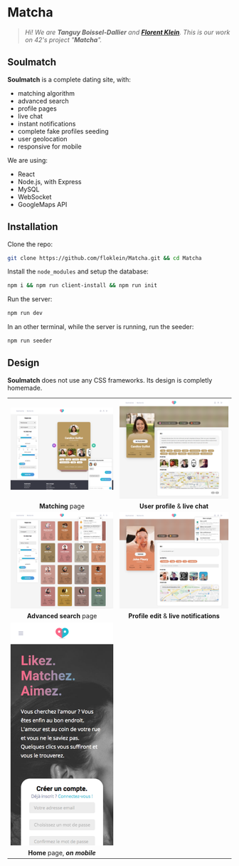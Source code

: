# Matcha

> *Hi! We are **Tanguy Boissel-Dallier** and **[Florent Klein](https://fkle.in/)**. This is our work on 42's project "**Matcha**".*

## Soulmatch
**Soulmatch** is a complete dating site, with:
- matching algorithm
- advanced search
- profile pages
- live chat
- instant notifications
- complete fake profiles seeding
- user geolocation
- responsive for mobile

We are using:
- React
- Node.js, with Express
- MySQL
- WebSocket
- GoogleMaps API

## Installation
Clone the repo:
```bash
git clone https://github.com/floklein/Matcha.git && cd Matcha
```

Install the `node_modules` and setup the database:
```bash
npm i && npm run client-install && npm run init
```

Run the server:
```bash
npm run dev
```

In an other terminal, while the server is running, run the seeder:
```bash
npm run seeder
```

## Design
**Soulmatch** does not use any CSS frameworks. Its design is completly homemade.


|                         |                         |
|:-----------------------:|:-----------------------:|
| ![demo](demo/demo1.png) | ![demo](demo/demo2.png) |
| **Matching** page           | **User profile** & **live chat**|
| ![demo](demo/demo3.png) | ![demo](demo/demo4.png) |
| **Advanced search** page    | **Profile edit** & **live notifications**|
| ![demo](demo/demo.png) |  |
| **Home** page, ***on mobile***    | |
